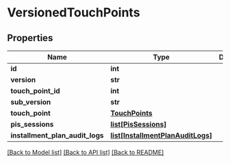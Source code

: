 # VersionedTouchPoints

## Properties
Name | Type | Description | Notes
------------ | ------------- | ------------- | -------------
**id** | **int** |  | 
**version** | **str** |  | [optional] 
**touch_point_id** | **int** |  | 
**sub_version** | **str** |  | [optional] 
**touch_point** | [**TouchPoints**](TouchPoints.md) |  | [optional] 
**pis_sessions** | [**list[PisSessions]**](PisSessions.md) |  | [optional] 
**installment_plan_audit_logs** | [**list[InstallmentPlanAuditLogs]**](InstallmentPlanAuditLogs.md) |  | [optional] 

[[Back to Model list]](../README.md#documentation-for-models) [[Back to API list]](../README.md#documentation-for-api-endpoints) [[Back to README]](../README.md)


